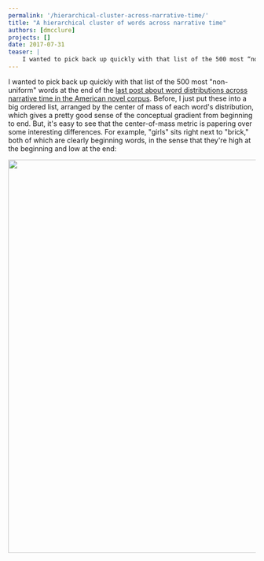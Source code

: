 ```yaml
---
permalink: '/hierarchical-cluster-across-narrative-time/'
title: "A hierarchical cluster of words across narrative time"
authors: [dmcclure]
projects: []
date: 2017-07-31
teaser: |
    I wanted to pick back up quickly with that list of the 500 most “non-uniform” words at the end of the last post about word distributions across narrative time in the American novel corpus.
---
```


I wanted to pick back up quickly with that list of the 500 most "non-uniform" words at the end of the [last post about word distributions across narrative time in the American novel corpus](https://litlab.stanford.edu/distributions-of-words-27k-novels/). Before, I just put these into a big ordered list, arranged by the center of mass of each word's distribution, which gives a pretty good sense of the conceptual gradient from beginning to end. But, it's easy to see that the center-of-mass metric is papering over some interesting differences. For example, "girls" sits right next to "brick," both of which are clearly beginning words, in the sense that they're high at the beginning and low at the end:

<a href="/assets/images/girls-brick.png"><img src="/assets/images/girls-brick.png" width="800px" /></a>